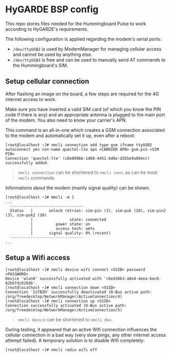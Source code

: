 # HyGARDE BSP config

This repo stores files needed for the Hummingboard Pulse to work
according to HyGARDE's requirements.

The following configuration is applied regarding the modem's serial
ports:

- `/dev/ttyUSB2` is used by ModemManager for managing cellular access
  and cannot be used by anything else.
- `/dev/ttyUSB3` is free and can be used to manually send AT commands
  to the Hummingboard's SIM.

## Setup cellular connection

After flashing an image on the board, a few steps are required for the
4G internet access to work.

Make sure you have inserted a valid SIM card (of which you know the PIN
code if there is any) and an appropriate antenna is plugged to the main
port of the modem. You also need to know your carrier's APN.

This command is an all-in-one which creates a GSM connection associated
to the modem and automatically set it up, even after a reboot:

```shell
[root@localhost ~]# nmcli connection add type gsm ifname ttyUSB2 autoconnect yes con-name quectel-lte apn <CARRIER APN> gsm.pin <SIM PIN>
Connection 'quectel-lte' (c8e809bb-1d68-4451-bd6e-d2b5e9a884cc) successfully added.
```

> `nmcli connection` can be shortened to `nmcli conn`, as can be most
> `nmcli` commands.

Informations about the modem (mainly signal quality) can be shown:

```shell
[root@localhost ~]# mmcli -m 1
...
  --------------------------------
  Status   |       unlock retries: sim-pin (3), sim-puk (10), sim-pin2 (3), sim-puk2 (10)
           |                state: connected
           |          power state: on
           |          access tech: umts
           |       signal quality: 0% (recent)
  --------------------------------
...
```

## Setup a Wifi access

```shell
[root@localhost ~]# nmcli device wifi connect <SSID> password <PASSWORD>
Device 'wlan0' successfully activated with 'c6ed38b3-a0e4-4eea-bec6-62b6fdc626db'.
[root@localhost ~]# nmcli connection down <SSID>
Connection 'IoTBZH' successfully deactivated (D-Bus active path: /org/freedesktop/NetworkManager/ActiveConnection/4)
[root@localhost ~]# nmcli connection up <SSID>
Connection successfully activated (D-Bus active path: /org/freedesktop/NetworkManager/ActiveConnection/5)
```

> `nmcli device` can be shortened to `nmcli dev`.

During testing, it appeared that an active Wifi connection influences
the cellular connection in a bad way (very slow pings, any other
internet access attempt failed). A temporary solution is to disable Wifi
completely:

```shell
[root@localhost ~]# nmcli radio wifi off
```
